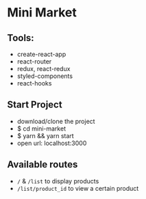 # Mini Market

## Tools:

-   create-react-app
-   react-router
-   redux, react-redux
-   styled-components
-   react-hooks

## Start Project

-   download/clone the project
-   \$ cd mini-market
-   \$ yarn && yarn start
-   open url: localhost:3000

## Available routes

-   `/` & `/list` to display products
-   `/list/product_id` to view a certain product
